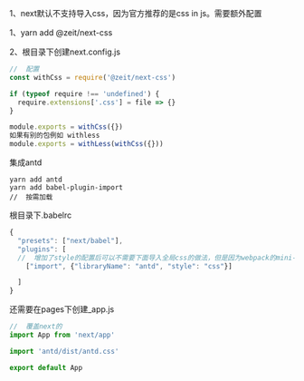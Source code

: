 1、next默认不支持导入css，因为官方推荐的是css in js。需要额外配置



1、yarn add @zeit/next-css

2、根目录下创建next.config.js

```js
//  配置
const withCss = require('@zeit/next-css')

if (typeof require !== 'undefined') {
  require.extensions['.css'] = file => {}
}

module.exports = withCss({})
如果有别的包例如 withless
module.exports = withLess(withCss({}))
```



集成antd

```shell
yarn add antd
yarn add babel-plugin-import 
//  按需加载
```



根目录下.babelrc

```js
{
  "presets": ["next/babel"],
  "plugins": [
  //  增加了style的配置后可以不需要下面导入全局css的做法，但是因为webpack的mini-css-extract-plugin会有bug，暂时没有解决方法，所以先不这么配置
    ["import", {"libraryName": "antd", "style": "css"}]

  ]
}

```



还需要在pages下创建_app.js

```js
//  覆盖next的
import App from 'next/app'

import 'antd/dist/antd.css'

export default App
```


